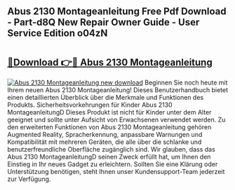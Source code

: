 ## Abus 2130 Montageanleitung Free Pdf Download - Part-d8Q New Repair Owner Guide - User Service Edition o04zN

# <h2><a href="http://df6j5w.blite.top/?on=Abus+2130+Montageanleitung">🔗Download 👉🔴 Abus 2130 Montageanleitung</a></h2>

[![Abus 2130 Montageanleitung new download](https://i.imgur.com/lujVjoI.png)](http://df6j5w.blite.top/?on=Abus+2130+Montageanleitung)
Beginnen Sie noch heute mit Ihrem neuen Abus 2130 Montageanleitung! Dieses Benutzerhandbuch bietet einen detaillierten Überblick über die Merkmale und Funktionen des Produkts. Sicherheitsvorkehrungen für Kinder Abus 2130 MontageanleitungD Dieses Produkt ist nicht für Kinder unter dem Alter geeignet und sollte unter Aufsicht von Erwachsenen verwendet werden. Zu den erweiterten Funktionen von Abus 2130 Montageanleitung gehören Augmented Reality, Spracherkennung, anpassbare Warnungen und Kompatibilität mit mehreren Geräten, die alle über die schlanke und benutzerfreundliche Oberfläche zugänglich sind. Wir glauben, dass das Abus 2130 MontageanleitungD seinen Zweck erfüllt hat, um Ihnen den Einstieg in Ihr neues Gadget zu erleichtern. Sollten Sie eine Klärung oder Unterstützung benötigen, steht Ihnen unser Kundensupport-Team jederzeit zur Verfügung.
